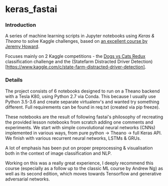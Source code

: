 # keras_fastai
### Introduction
A series of machine learning scripts in Jupyter notebooks using *Keras &amp; Theano* to solve Kaggle challenges, based on [an excellent course by Jeremy Howard](http://www.fast.ai/).

Focuses mainly on 2 Kaggle competitions - the [Dogs vs Cats Redux](https://www.kaggle.com/c/dogs-vs-cats-redux-kernels-edition#description) classification challenge and the (Statefarm Distracted Driver Detection)[https://www.kaggle.com/c/state-farm-distracted-driver-detection].

[sample image]: https://kaggle2.blob.core.windows.net/forum-message-attachments/116859/4125/pred7.png "Statefarm distracted driver sample image"

### Details
The project consists of 6 notebooks designed to run on a Theano backend with a Tesla K80, using Python 2.7 via Conda. This because I usually use Python 3.5-3.6 and create separate virtualenv's and wanted try something different. Full requirements can be found in req.txt (created via pip freeze).

These notebooks are the result of following fastai's philosophy of recreating the provided lesson notebooks from scratch adding one comments and experiments. We start with simple convolutional neural networks (CNNs) implemented in various ways, from pure python -> Theano -> full Keras API. We finish with various recurrent neural networks, LSTMs & GRUs.

A lot of emphasis has been put on proper preprocessing & visualisation both in the context of image classification and NLP.

Working on this was a really great experience, I deeply recommend this course (especially as a follow up to the classic ML course by Andrew Ng) as well as its second edition, which moves towards Tensorflow and generative adversarial networks. 
